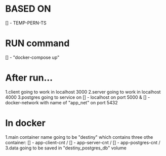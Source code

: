 # BASED ON

[] - TEMP-PERN-TS

# RUN command

[] - "docker-compose up"

# After run...

1.client going to work in localhost 3000
2.server going to work in localhost 4000
3.postgres going to service on
[] - localhost on port 5000 &
[] - docker-network with name of "app_net" on port 5432

# In docker

1.main container name going to be "destiny" which contains three othe container:
[] - app-client-cnt /
[] - app-server-cnt /
[] - app-postgres-cnt /
3.data going to be saved in "destiny_postgres_db" volume
